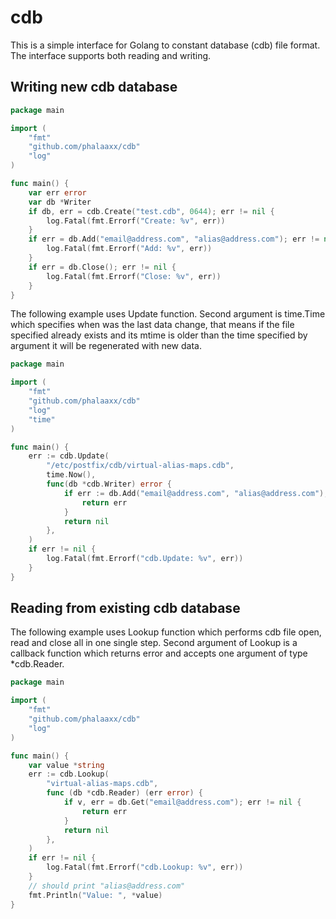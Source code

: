 cdb
===

This is a simple interface for Golang to constant database (cdb) file format.  
The interface supports both reading and writing.

Writing new cdb database
---

```go
package main

import (
	"fmt"
	"github.com/phalaaxx/cdb"
	"log"
)

func main() {
	var err error
	var db *Writer
	if db, err = cdb.Create("test.cdb", 0644); err != nil {
		log.Fatal(fmt.Errorf("Create: %v", err))
	}
	if err = db.Add("email@address.com", "alias@address.com"); err != nil {
		log.Fatal(fmt.Errorf("Add: %v", err))
	}
	if err = db.Close(); err != nil {
		log.Fatal(fmt.Errorf("Close: %v", err))
	}
}
```

The following example uses Update function. Second argument is time.Time which specifies
when was the last data change, that means if the file specified already exists and its
mtime is older than the time specified by argument it will be regenerated with new data.

```go
package main

import (
	"fmt"
	"github.com/phalaaxx/cdb"
	"log"
	"time"
)

func main() {
	err := cdb.Update(
		"/etc/postfix/cdb/virtual-alias-maps.cdb",
		time.Now(),
		func(db *cdb.Writer) error {
			if err := db.Add("email@address.com", "alias@address.com"); err != nil {
				return err
			}
			return nil
		},
	)
	if err != nil {
		log.Fatal(fmt.Errorf("cdb.Update: %v", err))
	}
}
```

Reading from existing cdb database
---

The following example uses Lookup function which performs cdb file open, read
and close all in one single step. Second argument of Lookup is a callback
function which returns error and accepts one argument of type \*cdb.Reader.

```go
package main

import (
	"fmt"
	"github.com/phalaaxx/cdb"
	"log"
)

func main() {
	var value *string
    err := cdb.Lookup(
		"virtual-alias-maps.cdb",
		func (db *cdb.Reader) (err error) {
			if v, err = db.Get("email@address.com"); err != nil {
				return err
			}
			return nil
		},
	)
	if err != nil {
		log.Fatal(fmt.Errorf("cdb.Lookup: %v", err))
	}
	// should print "alias@address.com"
	fmt.Println("Value: ", *value)
}
```
